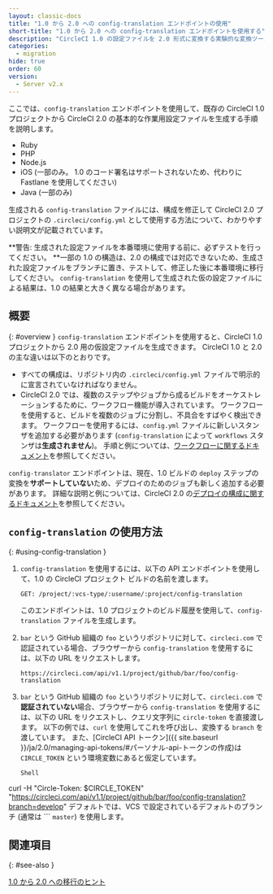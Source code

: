 ```yaml
---
layout: classic-docs
title: "1.0 から 2.0 への config-translation エンドポイントの使用"
short-title: "1.0 から 2.0 への config-translation エンドポイントを使用する"
description: "CircleCI 1.0 の設定ファイルを 2.0 形式に変換する実験的な変換ツールの使用手順"
categories:
  - migration
hide: true
order: 60
version:
  - Server v2.x
---
```


ここでは、`config-translation` エンドポイントを使用して、既存の CircleCI 1.0 プロジェクトから CircleCI 2.0 の基本的な作業用設定ファイルを生成する手順を説明します。
* Ruby
* PHP
* Node.js
* iOS (一部のみ。 1.0 のコード署名はサポートされないため、代わりに Fastlane を使用してください)
* Java (一部のみ)

生成される `config-translation` ファイルには、構成を修正して CircleCI 2.0 プロジェクトの `.circleci/config.yml` として使用する方法について、わかりやすい説明文が記載されています。

**警告: 生成された設定ファイルを本番環境に使用する前に、必ずテストを行ってください。 **一部の 1.0 の構造は、2.0 の構成では対応できないため、生成された設定ファイルをブランチに置き、テストして、修正した後に本番環境に移行してください。 `config-translation` を使用して生成された仮の設定ファイルによる結果は、1.0 の結果と大きく異なる場合があります。

## 概要
{: #overview }
`config-translation` エンドポイントを使用すると、CircleCI 1.0 プロジェクトから 2.0 用の仮設定ファイルを生成できます。 CircleCI 1.0 と 2.0 の主な違いは以下のとおりです。

* すべての構成は、リポジトリ内の `.circleci/config.yml` ファイルで明示的に宣言されていなければなりません。
* CircleCI 2.0 では、複数のステップやジョブから成るビルドをオーケストレーションするために、ワークフロー機能が導入されています。 ワークフローを使用すると、ビルドを複数のジョブに分割し、不具合をすばやく検出できます。 ワークフローを使用するには、`config.yml` ファイルに新しいスタンザを追加する必要があります (`config-translation` によって `workflows` スタンザは**生成されません**)。 手順と例については、[ワークフローに関するドキュメント]({{site.baseurl}}/ja/2.0/workflows/)を参照してください。

`config-translator` エンドポイントは、現在、1.0 ビルドの `deploy` ステップの変換を**サポートしていない**ため、デプロイのためのジョブも新しく追加する必要があります。 詳細な説明と例については、CircleCI 2.0 の[デプロイの構成に関するドキュメント]({{site.baseurl}}/ja/2.0/deployment-integrations/)を参照してください。

## `config-translation` の使用方法
{: #using-config-translation }

1. `config-translation` を使用するには、以下の API エンドポイントを使用して、1.0 の CircleCI プロジェクト ビルドの名前を渡します。

     `GET: /project/:vcs-type/:username/:project/config-translation`

     このエンドポイントは、1.0 プロジェクトのビルド履歴を使用して、`config-translation` ファイルを生成します。

2. `bar` という GitHub 組織の `foo` というリポジトリに対して、`circleci.com` で認証されている場合、ブラウザーから `config-translation` を使用するには、以下の URL をリクエストします。

     `https://circleci.com/api/v1.1/project/github/bar/foo/config-translation`

3. `bar` という GitHub 組織の `foo` というリポジトリに対して、`circleci.com` で**認証されていない**場合、ブラウザーから `config-translation` を使用するには、以下の URL をリクエストし、クエリ文字列に `circle-token` を直接渡します。 以下の例では、`curl` を使用してこれを呼び出し、変換する `branch` を渡しています。 また、[CircleCI API トークン]({{ site.baseurl }}/ja/2.0/managing-api-tokens/#パーソナル-api-トークンの作成)は `CIRCLE_TOKEN` という環境変数にあると仮定しています。

     ``` Shell
     Shell
  curl -H "Circle-Token: $CIRCLE_TOKEN" "https://circleci.com/api/v1.1/project/github/bar/foo/config-translation?branch=develop" デフォルトでは、VCS で設定されているデフォルトのブランチ (通常は
     ```
      `master`) を使用します。

## 関連項目
{: #see-also }

 [1.0 から 2.0 への移行のヒント]({{site.baseurl}}/ja/2.0/migration/)

